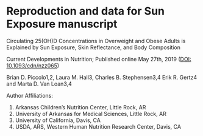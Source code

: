# Reproduction and data for Sun Exposure manuscript

Circulating 25(OH)D Concentrations in Overweight and Obese Adults is Explained by Sun Exposure, Skin Reflectance, and Body Composition

Current Developments in Nutrition; Published online May 27th, 2019 ([DOI: 10.1093/cdn/nzz065](https://academic.oup.com/cdn/advance-article/doi/10.1093/cdn/nzz065/5499015))

Brian D. Piccolo1,2, Laura M. Hall3, Charles B. Stephensen3,4 Erik R. Gertz4 and Marta D. Van Loan3,4

Author Affiliations:
1.	Arkansas Children’s Nutrition Center, Little Rock, AR
2.	University of Arkansas for Medical Sciences, Little Rock, AR
3.	University of California, Davis, CA
4.	USDA, ARS, Western Human Nutrition Research Center, Davis, CA


